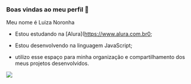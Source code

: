 ### Boas vindas ao meu perfil 🖤

Meu nome é Luiza Noronha

- Estou estudando na [Alura](https://www.alura.com.br0;

- Estou desenvolvendo na linguagem JavaScript;

- utilizo esse espaço para minha organização e compartilhamento dos meus projetos desenvolvidos.


![](https://github.com/Fyndi-28/Fyndi-28/assets/169665861/3c2c8334-33f8-472d-83db-8a1665133b20)


